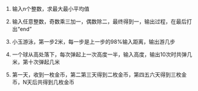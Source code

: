 1. 输入n个整数，求最大最小平均值
2. 输入任意整数，奇数乘三加一，偶数除二，最终得到一，输出过程，在最后打出“end”
3. 小玉游泳，第一步2米，每一步是上一步的98%输入距离，输出游几步
4. 一个球从高处落下，每次弹起上一次高度一半，输入高度，输出10次时共弹几米，第十次弹起几米

5. 第一天，收到一枚金币，第二第三天得到二枚金币，第四五六天得到三枚金币，N天后共得到几枚金币

